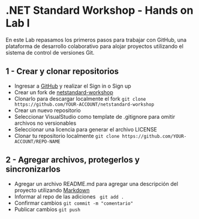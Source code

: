 # .NET Standard Workshop - Hands on Lab I
En este Lab repasamos los primeros pasos para trabajar con GitHub, una plataforma de desarrollo colaborativo 
para alojar proyectos utilizando el sistema de control de versiones Git.

## 1 - Crear y clonar repositorios

- Ingresar a [GitHub](https://github.com/) y realizar el Sign in o Sign up
- Crear un fork de [netstandard-workshop](https://github.com/matiasdieguez/netstandard-workshop)
- Clonarlo para descargar localmente el fork
```git clone https://github.com/YOUR-ACCOUNT/netstandard-workshop```
- Crear un nuevo repositorio
- Seleccionar VisualStudio como template de .gitignore para omitir archivos no versionables
- Seleccionar una licencia para generar el archivo LICENSE
- Clonar tu repositorio localmente
```git clone https://github.com/YOUR-ACCOUNT/REPO-NAME```

## 2 - Agregar archivos, protegerlos y sincronizarlos

- Agregar un archivo README.md para agregar una descripción del proyecto utilizando [Markdown](https://guides.github.com/features/mastering-markdown/) 
- Informar al repo de las adiciones
``` git add .```
- Confirmar cambios
``` git commit -m "comentario" ```
- Publicar cambios
``` git push ```